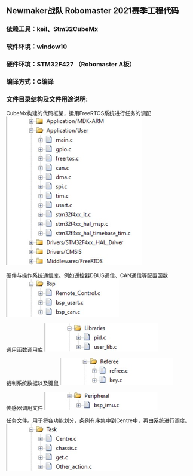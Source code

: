 ## Newmaker战队 Robomaster 2021赛季工程代码

### 依赖工具：keil、Stm32CubeMx

### 软件环境：window10 

### 硬件环境：STM32F427 （Robomaster A板）

### 编译方式：C编译

### 文件目录结构及文件用途说明:
CubeMx构建的代码框架，运用FreeRTOS系统进行任务的调配   
![Doc](https://github.com/Yoyo-yi/2021_open_source_code/blob/main/Doc/CubeMx.jpg)

硬件与操作系统通信库。例如遥控器DBUS通信、CAN通信等配置函数
![Doc](https://github.com/Yoyo-yi/2021_open_source_code/blob/main/Doc/BSP.jpg)

通用函数调用库
![Doc](https://github.com/Yoyo-yi/2021_open_source_code/blob/main/Doc/Libraries.jpg)

裁判系统数据以及键鼠
![Doc](https://github.com/Yoyo-yi/2021_open_source_code/blob/main/Doc/Referee.jpg)

传感器调用文件
![Doc](https://github.com/Yoyo-yi/2021_open_source_code/blob/main/Doc/Peripheral.jpg)

任务文件。用于将各功能划分，条例有序集中到Centre中，再由系统进行调度。
![Doc](https://github.com/Yoyo-yi/2021_open_source_code/blob/main/Doc/Task.jpg)



